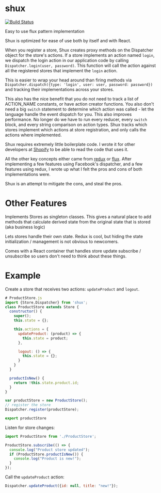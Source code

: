 # shux
[![Build Status](https://travis-ci.org/boourns/shux.svg?branch=master)](https://travis-ci.org/boourns/shux)

Easy to use flux pattern implementation

Shux is optimized for ease of use both by itself and with React.

When you register a store, Shux creates proxy methods on the Dispatcher object for the store's actions.  If a store implements an action named `login`, we dispatch the login action in our application code by calling `Dispatcher.login(user, password)`.  This function will call the action against all the registered stores that implement the `login` action.  

This is easier to wrap your head around than firing methods via `Dispatcher.dispatch({type: 'login', user: user, password: password})` and tracking their implementations across your stores.

This also has the nice benefit that you do not need to track a list of ACTION_NAME constants, or have action creator functions.  You also don't need a big `switch` statement to determine which action was called - let the language handle the event dispatch for you.  This also improves performance.  No longer do we have to run every reducer, every `switch` block, and every string comparison on action types.  Shux tracks which stores implement which actions at store registration, and only calls the actions where implemented.

Shux requires extremely little boilerplate code.  I wrote it for other developers at [Shopify](https://shopify.com/) to be able to read the code that uses it.

All the other key concepts either came from [redux](https://github.com/rackt/redux) or [flux](https://github.com/facebook/flux).  After implementing a few features using Facebook's dispatcher, and a few features using redux, I wrote up what I felt the pros and cons of both implementations were.

Shux is an attempt to mitigate the cons, and steal the pros.

# Other Features
Implements Stores as singleton classes.  This gives a natural place to add methods that calculate derived state from the original state that is stored (aka business logic)

Lets stores handle their own state.  Redux is cool, but hiding the state initialization / management is not obvious to newcomers.

Comes with a React container that handles store update subscribe / unsubscribe so users don't need to think about these things.

# Example

Create a store that receives two actions: `updateProduct` and `logout`.

```javascript
# ProductStore.js
import {Store,Dispatcher} from 'shux';
class ProductStore extends Store {
  constructor() {
    super();
    this.state = {};

    this.actions = {
      updateProduct: (product) => {
        this.state = product;
      },

      logout: () => {
        this.state = {};
      }
    }
  }

  productIsNew() {
    return !this.state.product.id;
  }
}

var productStore = new ProductStore();
// register the store
Dispatcher.register(productStore);

export productStore
```

Listen for store changes:
```javascript
import ProductStore from './ProductStore';

ProductStore.subscribe(() => {
  console.log("Product store updated");
  if (ProductStore.productIsNew()) {
    console.log("Product is new!");
  }
});
```

Call the `updateProduct` action:
```javascript
Dispatcher.updateProduct({id: null, title: "new!"});
```


